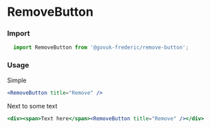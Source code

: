RemoveButton
============

### Import
```js
  import RemoveButton from '@govuk-frederic/remove-button';
```
<!-- STORY -->

### Usage

Simple
```jsx
<RemoveButton title="Remove" />
```
Next to some text
```jsx
<div><span>Text here</span><RemoveButton title="Remove" /></div>
```


